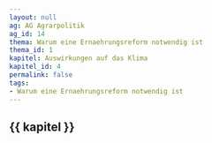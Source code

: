 ```yaml
---
layout: null
ag: AG Agrarpolitik
ag_id: 14
thema: Warum eine Ernaehrungsreform notwendig ist
thema_id: 1
kapitel: Auswirkungen auf das Klima
kapitel_id: 4
permalink: false
tags:
- Warum eine Ernaehrungsreform notwendig ist
---
```


## {{ kapitel }}
